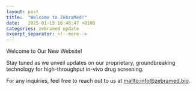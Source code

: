 ```yaml
---
layout: post
title:  "Welcome to ZebraMed!"
date:   2025-01-15 16:48:47 +0100
categories: zebramed update
excerpt_separator: <!--more-->
---
```

Welcome to Our New Website!

Stay tuned as we unveil updates on our proprietary, groundbreaking technology for high-throughput in-vivo drug screening.

For any inquiries, feel free to reach out to us at <mailto:info@zebramed.bio>.

